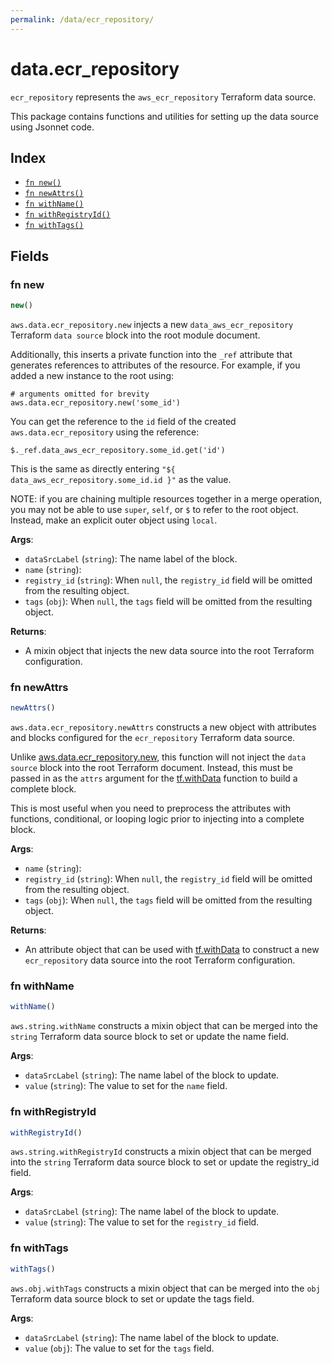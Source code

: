 ```yaml
---
permalink: /data/ecr_repository/
---
```


# data.ecr_repository

`ecr_repository` represents the `aws_ecr_repository` Terraform data source.



This package contains functions and utilities for setting up the data source using Jsonnet code.


## Index

* [`fn new()`](#fn-new)
* [`fn newAttrs()`](#fn-newattrs)
* [`fn withName()`](#fn-withname)
* [`fn withRegistryId()`](#fn-withregistryid)
* [`fn withTags()`](#fn-withtags)

## Fields

### fn new

```ts
new()
```


`aws.data.ecr_repository.new` injects a new `data_aws_ecr_repository` Terraform `data source`
block into the root module document.

Additionally, this inserts a private function into the `_ref` attribute that generates references to attributes of the
resource. For example, if you added a new instance to the root using:

    # arguments omitted for brevity
    aws.data.ecr_repository.new('some_id')

You can get the reference to the `id` field of the created `aws.data.ecr_repository` using the reference:

    $._ref.data_aws_ecr_repository.some_id.get('id')

This is the same as directly entering `"${ data_aws_ecr_repository.some_id.id }"` as the value.

NOTE: if you are chaining multiple resources together in a merge operation, you may not be able to use `super`, `self`,
or `$` to refer to the root object. Instead, make an explicit outer object using `local`.

**Args**:
  - `dataSrcLabel` (`string`): The name label of the block.
  - `name` (`string`): 
  - `registry_id` (`string`):  When `null`, the `registry_id` field will be omitted from the resulting object.
  - `tags` (`obj`):  When `null`, the `tags` field will be omitted from the resulting object.

**Returns**:
- A mixin object that injects the new data source into the root Terraform configuration.


### fn newAttrs

```ts
newAttrs()
```


`aws.data.ecr_repository.newAttrs` constructs a new object with attributes and blocks configured for the `ecr_repository`
Terraform data source.

Unlike [aws.data.ecr_repository.new](#fn-new), this function will not inject the `data source`
block into the root Terraform document. Instead, this must be passed in as the `attrs` argument for the
[tf.withData](https://github.com/tf-libsonnet/core/tree/main/docs#fn-withdata) function to build a complete block.

This is most useful when you need to preprocess the attributes with functions, conditional, or looping logic prior to
injecting into a complete block.

**Args**:
  - `name` (`string`): 
  - `registry_id` (`string`):  When `null`, the `registry_id` field will be omitted from the resulting object.
  - `tags` (`obj`):  When `null`, the `tags` field will be omitted from the resulting object.

**Returns**:
  - An attribute object that can be used with [tf.withData](https://github.com/tf-libsonnet/core/tree/main/docs#fn-withdata) to construct a new `ecr_repository` data source into the root Terraform configuration.


### fn withName

```ts
withName()
```

`aws.string.withName` constructs a mixin object that can be merged into the `string`
Terraform data source block to set or update the name field.



**Args**:
  - `dataSrcLabel` (`string`): The name label of the block to update.
  - `value` (`string`): The value to set for the `name` field.


### fn withRegistryId

```ts
withRegistryId()
```

`aws.string.withRegistryId` constructs a mixin object that can be merged into the `string`
Terraform data source block to set or update the registry_id field.



**Args**:
  - `dataSrcLabel` (`string`): The name label of the block to update.
  - `value` (`string`): The value to set for the `registry_id` field.


### fn withTags

```ts
withTags()
```

`aws.obj.withTags` constructs a mixin object that can be merged into the `obj`
Terraform data source block to set or update the tags field.



**Args**:
  - `dataSrcLabel` (`string`): The name label of the block to update.
  - `value` (`obj`): The value to set for the `tags` field.
